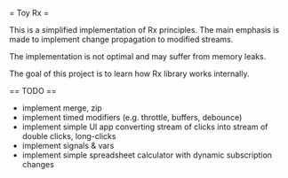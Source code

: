 = Toy Rx =

This is a simplified implementation of Rx principles.
The main emphasis is made to implement change propagation to modified streams.

The implementation is not optimal and may suffer from memory leaks.

The goal of this project is to learn how Rx library works internally.

== TODO ==
 - implement merge, zip
 - implement timed modifiers (e.g. throttle, buffers, debounce)
 - implement simple UI app converting stream of clicks into stream of double clicks, long-clicks
 - implement signals & vars
 - implement simple spreadsheet calculator with dynamic subscription changes 
